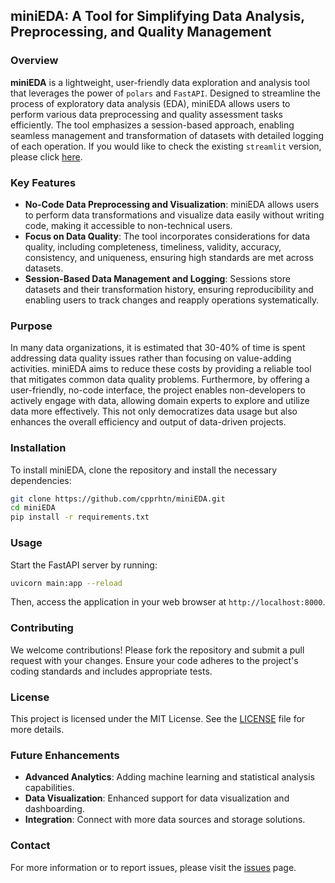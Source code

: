 ## miniEDA: A Tool for Simplifying Data Analysis, Preprocessing, and Quality Management

### Overview

**miniEDA** is a lightweight, user-friendly data exploration and analysis tool that leverages the power of `polars` and `FastAPI`. Designed to streamline the process of exploratory data analysis (EDA), miniEDA allows users to perform various data preprocessing and quality assessment tasks efficiently. The tool emphasizes a session-based approach, enabling seamless management and transformation of datasets with detailed logging of each operation.
If you would like to check the existing `streamlit` version, please click [here](https://github.com/cpprhtn/miniEDA/tree/streamlit).

### Key Features

- **No-Code Data Preprocessing and Visualization**: miniEDA allows users to perform data transformations and visualize data easily without writing code, making it accessible to non-technical users.
- **Focus on Data Quality**: The tool incorporates considerations for data quality, including completeness, timeliness, validity, accuracy, consistency, and uniqueness, ensuring high standards are met across datasets.
- **Session-Based Data Management and Logging**: Sessions store datasets and their transformation history, ensuring reproducibility and enabling users to track changes and reapply operations systematically.

### Purpose
In many data organizations, it is estimated that 30-40% of time is spent addressing data quality issues rather than focusing on value-adding activities. miniEDA aims to reduce these costs by providing a reliable tool that mitigates common data quality problems. Furthermore, by offering a user-friendly, no-code interface, the project enables non-developers to actively engage with data, allowing domain experts to explore and utilize data more effectively. This not only democratizes data usage but also enhances the overall efficiency and output of data-driven projects.

### Installation

To install miniEDA, clone the repository and install the necessary dependencies:

```sh
git clone https://github.com/cpprhtn/miniEDA.git
cd miniEDA
pip install -r requirements.txt
```

### Usage

Start the FastAPI server by running:

```sh
uvicorn main:app --reload
```

Then, access the application in your web browser at `http://localhost:8000`.

### Contributing

We welcome contributions! Please fork the repository and submit a pull request with your changes. Ensure your code adheres to the project's coding standards and includes appropriate tests.

### License

This project is licensed under the MIT License. See the [LICENSE](LICENSE) file for more details.

### Future Enhancements

- **Advanced Analytics**: Adding machine learning and statistical analysis capabilities.
- **Data Visualization**: Enhanced support for data visualization and dashboarding.
- **Integration**: Connect with more data sources and storage solutions.

### Contact

For more information or to report issues, please visit the [issues](https://github.com/cpprhtn/miniEDA/issues) page.
